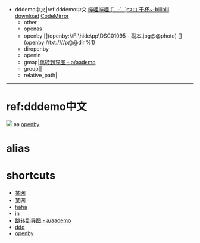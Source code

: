 - dddemo中文|ref:dddemo中文
  [](file://D:\prog\tool\bilibili\哔哩哔哩.exe)
  [哔哩哔哩 (゜-゜)つロ 干杯~-bilibili](https://www.bilibili.com/)
  [download](file:///d:/download)
  [](https://baidu.com)
  [](https://mail.163.com)
  [](https://mail.qq.com)
  [CodeMirror](https://codemirror.net/)
  [](file://d:/download)
  [](dir://d:/download)
  [](dir://d:/d.txt)
  [](dir://d:/d____.txt)
	- other
	  [](cmdopen://d:\download)
	  [](cmdopen://d:\d.txt)
	  [](cppath://d:\download)
	  [](cppath://d:\a\b\c\d)
	  [](openby://aa@@bb)
	- openas
	  [](openas://https://mail.qq.com)
	- openby
      [](openby://d:\d.txt@@emeditor)
      [](openby://F:\hide\pp\DSC01095 - 副本.jpg@@photo)
	  [](openby://txt:////p@@dir %1)
      [](openby://https://baidu.com@@msedge)
      [](openby://https://mail.qq.com@@chrome)
      [](openby://https://abdc.def.ss.cc.cc@@msedge)
      [](https://mail.163.com)
      [](https://mail.qq.com)
	- diropenby
	  [](diropenby://E:\dev\ws\other\dest2@@vscode)
	- openin
	[](openin://emeditor@@d:\download)
	- gmap|[跳转到导图 - a/aademo](gmap://a/aademo)
	- group|[](grp://openin://emeditor@@d:\download)|[](grp://openby://https://mail.163.com@@msedge)
	- relative_path|[](openby://assets/11.png@@photo)

***
# ref:dddemo中文
![](assets/11.png)
aa
[openby](openby://assets/11.png@@photo)



# alias
[vscode]: E:\dev\prog\VS_Code\Code.exe

# shortcuts
- [某网](openby://https://mail.qq.com@@msedge)
- [某网](cmdopen://f:\hide\vv)
- [haha](dir://d:\download)
- [in](openin://emeditor@@d:\download)
- [跳转到导图 - a/aademo](gmap://a/aademo)
- [ddd](diropenby://E:\dev\ws\other\dest2@@vscode)
- [openby](openby://assets/11.png@@photo)